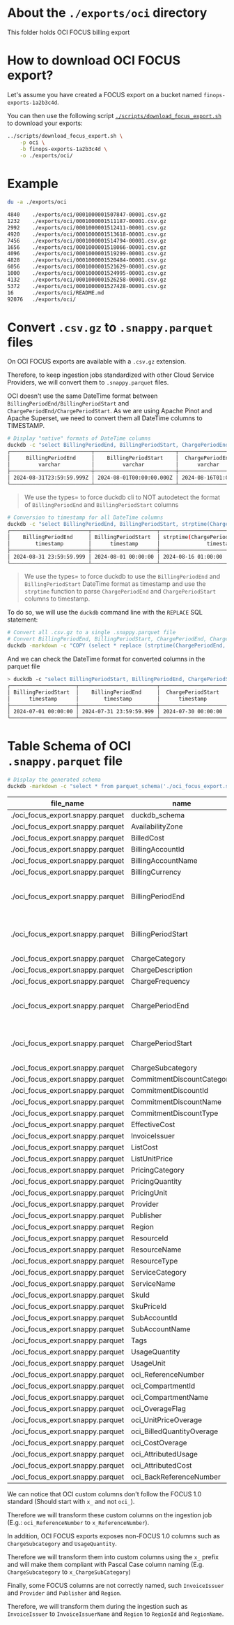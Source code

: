 # About the `./exports/oci` directory

This folder holds OCI FOCUS billing export

# How to download OCI FOCUS export?

Let's assume you have created a FOCUS export on a bucket named `finops-exports-1a2b3c4d`.

You can then use the following script [`./scripts/download_focus_export.sh`](./scripts/download_focus_export.sh) to download your exports:

```bash
../scripts/download_focus_export.sh \
    -p oci \
    -b finops-exports-1a2b3c4d \
    -o ./exports/oci/
```

# Example

```bash
du -a ./exports/oci

4840    ./exports/oci/0001000001507847-00001.csv.gz
1232    ./exports/oci/0001000001511187-00001.csv.gz
2992    ./exports/oci/0001000001512411-00001.csv.gz
4920    ./exports/oci/0001000001513618-00001.csv.gz
7456    ./exports/oci/0001000001514794-00001.csv.gz
1656    ./exports/oci/0001000001518066-00001.csv.gz
4096    ./exports/oci/0001000001519299-00001.csv.gz
4828    ./exports/oci/0001000001520484-00001.csv.gz
6056    ./exports/oci/0001000001521629-00001.csv.gz
1000    ./exports/oci/0001000001524995-00001.csv.gz
4132    ./exports/oci/0001000001526258-00001.csv.gz
5372    ./exports/oci/0001000001527428-00001.csv.gz
16      ./exports/oci/README.md
92076   ./exports/oci/
```

# Convert `.csv.gz` to `.snappy.parquet` files

On OCI FOCUS exports are available with a `.csv.gz` extension.

Therefore, to keep ingestion jobs standardized with other Cloud Service Providers, we will convert them to `.snappy.parquet` files.

OCI doesn't use the same DateTime format between `BillingPeriodEnd/BillingPeriodStart` and `ChargePeriodEnd/ChargePeriodStart`. As we are using Apache Pinot and Apache Superset, we need to convert them all DateTime columns to TIMESTAMP.

```bash
# Display "native" formats of DateTime columns
duckdb -c "select BillingPeriodEnd, BillingPeriodStart, ChargePeriodEnd, ChargePeriodStart from read_csv('0001000001527428-00001.csv.gz', types={'BillingPeriodEnd': 'VARCHAR', 'BillingPeriodStart': 'VARCHAR'}) limit 1"
┌──────────────────────────┬──────────────────────────┬───────────────────┬───────────────────┐
│     BillingPeriodEnd     │    BillingPeriodStart    │  ChargePeriodEnd  │ ChargePeriodStart │
│         varchar          │         varchar          │      varchar      │      varchar      │
├──────────────────────────┼──────────────────────────┼───────────────────┼───────────────────┤
│ 2024-08-31T23:59:59.999Z │ 2024-08-01T00:00:00.000Z │ 2024-08-16T01:00Z │ 2024-08-16T00:00Z │
└──────────────────────────┴──────────────────────────┴───────────────────┴───────────────────┘
```

> We use the types= to force duckdb cli to NOT autodetect the format of `BillingPeriodEnd` and `BillingPeriodStart` columns

```bash
# Conversion to timestamp for all DateTime columns
duckdb -c "select BillingPeriodEnd, BillingPeriodStart, strptime(ChargePeriodEnd, '%xT%H:%MZ'), strptime(ChargePeriodStart, '%xT%H:%MZ') from read_csv('0001000001527428-00001.csv.gz', types={'BillingPeriodEnd': 'TIMESTAMP', 'BillingPeriodStart': 'TIMESTAMP', 'ChargePeriodEnd': 'VARCHAR', 'ChargePeriodStart': 'VARCHAR'}) limit 1"
┌─────────────────────────┬─────────────────────┬────────────────────────────────────────┬──────────────────────────────────────────┐
│    BillingPeriodEnd     │ BillingPeriodStart  │ strptime(ChargePeriodEnd, '%xT%H:%MZ') │ strptime(ChargePeriodStart, '%xT%H:%MZ') │
│        timestamp        │      timestamp      │               timestamp                │                timestamp                 │
├─────────────────────────┼─────────────────────┼────────────────────────────────────────┼──────────────────────────────────────────┤
│ 2024-08-31 23:59:59.999 │ 2024-08-01 00:00:00 │ 2024-08-16 01:00:00                    │ 2024-08-16 00:00:00                      │
└─────────────────────────┴─────────────────────┴────────────────────────────────────────┴──────────────────────────────────────────┘
```

> We use the types= to force duckdb to use the `BillingPeriodEnd` and `BillingPeriodStart` DateTime format as timestamp and use the `strptime` function to parse `ChargePeriodEnd` and `ChargePeriodStart` columns to timestamp.


To do so, we will use the `duckdb` command line with the `REPLACE` SQL statement:

```bash
# Convert all .csv.gz to a single .snappy.parquet file
# Convert BillingPeriodEnd, BillingPeriodStart, ChargePeriodEnd, ChargePeriodStart to timestamp format
duckdb -markdown -c "COPY (select * replace (strptime(ChargePeriodEnd, '%xT%H:%MZ') as ChargePeriodEnd, strptime(ChargePeriodStart, '%xT%H:%MZ') as ChargePeriodStart) from read_csv('*.csv.gz', union_by_name = true, types={'BillingPeriodEnd': 'TIMESTAMP', 'BillingPeriodStart': 'TIMESTAMP', 'ChargePeriodEnd': 'VARCHAR', 'ChargePeriodStart': 'VARCHAR'})) TO 'oci_focus_export.snappy.parquet' (FORMAT 'parquet');"
```

And we can check the DateTime format for converted columns in the parquet file

```bash
> duckdb -c "select BillingPeriodStart, BillingPeriodEnd, ChargePeriodStart, ChargePeriodEnd from 'oci_focus_export.snappy.parquet' limit 1"
┌─────────────────────┬─────────────────────────┬─────────────────────┬─────────────────────┐
│ BillingPeriodStart  │    BillingPeriodEnd     │  ChargePeriodStart  │   ChargePeriodEnd   │
│      timestamp      │        timestamp        │      timestamp      │      timestamp      │
├─────────────────────┼─────────────────────────┼─────────────────────┼─────────────────────┤
│ 2024-07-01 00:00:00 │ 2024-07-31 23:59:59.999 │ 2024-07-30 00:00:00 │ 2024-07-30 01:00:00 │
└─────────────────────┴─────────────────────────┴─────────────────────┴─────────────────────┘
```

# Table Schema of OCI `.snappy.parquet` file

```bash
# Display the generated schema
duckdb -markdown -c "select * from parquet_schema('./oci_focus_export.snappy.parquet');"
```

|             file_name             |            name            |    type    | type_length | repetition_type | num_children |  converted_type  | scale | precision | field_id |                                            logical_type                                             |
|-----------------------------------|----------------------------|------------|-------------|-----------------|-------------:|------------------|-------|-----------|----------|-----------------------------------------------------------------------------------------------------|
| ./oci_focus_export.snappy.parquet | duckdb_schema              |            |             | REQUIRED        | 49           |                  |       |           |          |                                                                                                     |
| ./oci_focus_export.snappy.parquet | AvailabilityZone           | BYTE_ARRAY |             | OPTIONAL        |              | UTF8             |       |           |          |                                                                                                     |
| ./oci_focus_export.snappy.parquet | BilledCost                 | DOUBLE     |             | OPTIONAL        |              |                  |       |           |          |                                                                                                     |
| ./oci_focus_export.snappy.parquet | BillingAccountId           | INT64      |             | OPTIONAL        |              | INT_64           |       |           |          |                                                                                                     |
| ./oci_focus_export.snappy.parquet | BillingAccountName         | BYTE_ARRAY |             | OPTIONAL        |              | UTF8             |       |           |          |                                                                                                     |
| ./oci_focus_export.snappy.parquet | BillingCurrency            | BYTE_ARRAY |             | OPTIONAL        |              | UTF8             |       |           |          |                                                                                                     |
| ./oci_focus_export.snappy.parquet | BillingPeriodEnd           | INT64      |             | OPTIONAL        |              | TIMESTAMP_MICROS |       |           |          | TimestampType(isAdjustedToUTC=0, unit=TimeUnit(MILLIS=<null>, MICROS=MicroSeconds(), NANOS=<null>)) |
| ./oci_focus_export.snappy.parquet | BillingPeriodStart         | INT64      |             | OPTIONAL        |              | TIMESTAMP_MICROS |       |           |          | TimestampType(isAdjustedToUTC=0, unit=TimeUnit(MILLIS=<null>, MICROS=MicroSeconds(), NANOS=<null>)) |
| ./oci_focus_export.snappy.parquet | ChargeCategory             | BYTE_ARRAY |             | OPTIONAL        |              | UTF8             |       |           |          |                                                                                                     |
| ./oci_focus_export.snappy.parquet | ChargeDescription          | BYTE_ARRAY |             | OPTIONAL        |              | UTF8             |       |           |          |                                                                                                     |
| ./oci_focus_export.snappy.parquet | ChargeFrequency            | BYTE_ARRAY |             | OPTIONAL        |              | UTF8             |       |           |          |                                                                                                     |
| ./oci_focus_export.snappy.parquet | ChargePeriodEnd            | INT64      |             | OPTIONAL        |              | TIMESTAMP_MICROS |       |           |          | TimestampType(isAdjustedToUTC=0, unit=TimeUnit(MILLIS=<null>, MICROS=MicroSeconds(), NANOS=<null>)) |
| ./oci_focus_export.snappy.parquet | ChargePeriodStart          | INT64      |             | OPTIONAL        |              | TIMESTAMP_MICROS |       |           |          | TimestampType(isAdjustedToUTC=0, unit=TimeUnit(MILLIS=<null>, MICROS=MicroSeconds(), NANOS=<null>)) |
| ./oci_focus_export.snappy.parquet | ChargeSubcategory          | BYTE_ARRAY |             | OPTIONAL        |              | UTF8             |       |           |          |                                                                                                     |
| ./oci_focus_export.snappy.parquet | CommitmentDiscountCategory | BYTE_ARRAY |             | OPTIONAL        |              | UTF8             |       |           |          |                                                                                                     |
| ./oci_focus_export.snappy.parquet | CommitmentDiscountId       | BYTE_ARRAY |             | OPTIONAL        |              | UTF8             |       |           |          |                                                                                                     |
| ./oci_focus_export.snappy.parquet | CommitmentDiscountName     | BYTE_ARRAY |             | OPTIONAL        |              | UTF8             |       |           |          |                                                                                                     |
| ./oci_focus_export.snappy.parquet | CommitmentDiscountType     | BYTE_ARRAY |             | OPTIONAL        |              | UTF8             |       |           |          |                                                                                                     |
| ./oci_focus_export.snappy.parquet | EffectiveCost              | DOUBLE     |             | OPTIONAL        |              |                  |       |           |          |                                                                                                     |
| ./oci_focus_export.snappy.parquet | InvoiceIssuer              | BYTE_ARRAY |             | OPTIONAL        |              | UTF8             |       |           |          |                                                                                                     |
| ./oci_focus_export.snappy.parquet | ListCost                   | DOUBLE     |             | OPTIONAL        |              |                  |       |           |          |                                                                                                     |
| ./oci_focus_export.snappy.parquet | ListUnitPrice              | DOUBLE     |             | OPTIONAL        |              |                  |       |           |          |                                                                                                     |
| ./oci_focus_export.snappy.parquet | PricingCategory            | BYTE_ARRAY |             | OPTIONAL        |              | UTF8             |       |           |          |                                                                                                     |
| ./oci_focus_export.snappy.parquet | PricingQuantity            | DOUBLE     |             | OPTIONAL        |              |                  |       |           |          |                                                                                                     |
| ./oci_focus_export.snappy.parquet | PricingUnit                | BYTE_ARRAY |             | OPTIONAL        |              | UTF8             |       |           |          |                                                                                                     |
| ./oci_focus_export.snappy.parquet | Provider                   | BYTE_ARRAY |             | OPTIONAL        |              | UTF8             |       |           |          |                                                                                                     |
| ./oci_focus_export.snappy.parquet | Publisher                  | BYTE_ARRAY |             | OPTIONAL        |              | UTF8             |       |           |          |                                                                                                     |
| ./oci_focus_export.snappy.parquet | Region                     | BYTE_ARRAY |             | OPTIONAL        |              | UTF8             |       |           |          |                                                                                                     |
| ./oci_focus_export.snappy.parquet | ResourceId                 | BYTE_ARRAY |             | OPTIONAL        |              | UTF8             |       |           |          |                                                                                                     |
| ./oci_focus_export.snappy.parquet | ResourceName               | BYTE_ARRAY |             | OPTIONAL        |              | UTF8             |       |           |          |                                                                                                     |
| ./oci_focus_export.snappy.parquet | ResourceType               | BYTE_ARRAY |             | OPTIONAL        |              | UTF8             |       |           |          |                                                                                                     |
| ./oci_focus_export.snappy.parquet | ServiceCategory            | BYTE_ARRAY |             | OPTIONAL        |              | UTF8             |       |           |          |                                                                                                     |
| ./oci_focus_export.snappy.parquet | ServiceName                | BYTE_ARRAY |             | OPTIONAL        |              | UTF8             |       |           |          |                                                                                                     |
| ./oci_focus_export.snappy.parquet | SkuId                      | BYTE_ARRAY |             | OPTIONAL        |              | UTF8             |       |           |          |                                                                                                     |
| ./oci_focus_export.snappy.parquet | SkuPriceId                 | BYTE_ARRAY |             | OPTIONAL        |              | UTF8             |       |           |          |                                                                                                     |
| ./oci_focus_export.snappy.parquet | SubAccountId               | BYTE_ARRAY |             | OPTIONAL        |              | UTF8             |       |           |          |                                                                                                     |
| ./oci_focus_export.snappy.parquet | SubAccountName             | BYTE_ARRAY |             | OPTIONAL        |              | UTF8             |       |           |          |                                                                                                     |
| ./oci_focus_export.snappy.parquet | Tags                       | BYTE_ARRAY |             | OPTIONAL        |              | UTF8             |       |           |          |                                                                                                     |
| ./oci_focus_export.snappy.parquet | UsageQuantity              | DOUBLE     |             | OPTIONAL        |              |                  |       |           |          |                                                                                                     |
| ./oci_focus_export.snappy.parquet | UsageUnit                  | BYTE_ARRAY |             | OPTIONAL        |              | UTF8             |       |           |          |                                                                                                     |
| ./oci_focus_export.snappy.parquet | oci_ReferenceNumber        | BYTE_ARRAY |             | OPTIONAL        |              | UTF8             |       |           |          |                                                                                                     |
| ./oci_focus_export.snappy.parquet | oci_CompartmentId          | BYTE_ARRAY |             | OPTIONAL        |              | UTF8             |       |           |          |                                                                                                     |
| ./oci_focus_export.snappy.parquet | oci_CompartmentName        | BYTE_ARRAY |             | OPTIONAL        |              | UTF8             |       |           |          |                                                                                                     |
| ./oci_focus_export.snappy.parquet | oci_OverageFlag            | BYTE_ARRAY |             | OPTIONAL        |              | UTF8             |       |           |          |                                                                                                     |
| ./oci_focus_export.snappy.parquet | oci_UnitPriceOverage       | BYTE_ARRAY |             | OPTIONAL        |              | UTF8             |       |           |          |                                                                                                     |
| ./oci_focus_export.snappy.parquet | oci_BilledQuantityOverage  | BYTE_ARRAY |             | OPTIONAL        |              | UTF8             |       |           |          |                                                                                                     |
| ./oci_focus_export.snappy.parquet | oci_CostOverage            | BYTE_ARRAY |             | OPTIONAL        |              | UTF8             |       |           |          |                                                                                                     |
| ./oci_focus_export.snappy.parquet | oci_AttributedUsage        | DOUBLE     |             | OPTIONAL        |              |                  |       |           |          |                                                                                                     |
| ./oci_focus_export.snappy.parquet | oci_AttributedCost         | DOUBLE     |             | OPTIONAL        |              |                  |       |           |          |                                                                                                     |
| ./oci_focus_export.snappy.parquet | oci_BackReferenceNumber    | BYTE_ARRAY |             | OPTIONAL        |              | UTF8             |       |           |          |                                                                                                     |


We can notice that OCI custom columns don't follow the FOCUS 1.0 standard (Should start with `x_` and not `oci_`).

Therefore we will transform these custom columns on the ingestion job (E.g.: `oci_ReferenceNumber` to `x_ReferenceNumber`).

In addition, OCI FOCUS exports exposes non-FOCUS 1.0 columns such as `ChargeSubcategory` and `UsageQuantity`.

Therefore we will transform them into custom columns using the `x_` prefix and will make them compliant with Pascal Case column naming (E.g. `ChargeSubcategory` to `x_ChargeSubCategory`)

Finally, some FOCUS columns are not correctly named, such `InvoiceIssuer` and `Provider` and `Publisher` and `Region`.

Therefore, we will transform them during the ingestion such as `InvoiceIssuer` to `InvoiceIssuerName` and `Region` to `RegionId` and `RegionName`.
